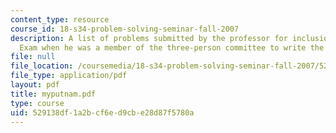 ```yaml
---
content_type: resource
course_id: 18-s34-problem-solving-seminar-fall-2007
description: A list of problems submitted by the professor for inclusion on the Putnam
  Exam when he was a member of the three-person committee to write the 1984-86 exams.
file: null
file_location: /coursemedia/18-s34-problem-solving-seminar-fall-2007/529138df1a2bcf6ed9cbe28d87f5780a_myputnam.pdf
file_type: application/pdf
layout: pdf
title: myputnam.pdf
type: course
uid: 529138df-1a2b-cf6e-d9cb-e28d87f5780a
---
```

